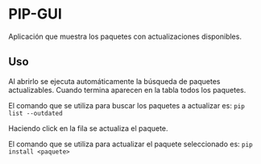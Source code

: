 # PIP-GUI
Aplicación que muestra los paquetes con actualizaciones disponibles.

## Uso
Al abrirlo se ejecuta automáticamente la búsqueda de paquetes actualizables. Cuando termina aparecen en la tabla todos los paquetes.

El comando que se utiliza para buscar los paquetes a actualizar es: `pip list --outdated`

Haciendo click en la fila se actualiza el paquete.

El comando que se utiliza para actualizar el paquete seleccionado es: `pip install <paquete>`
